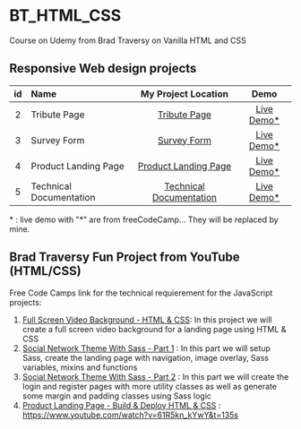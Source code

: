 # BT_HTML_CSS

Course on Udemy from Brad Traversy on Vanilla HTML and CSS

## Responsive Web design projects

| id  | Name                    |                     My Project Location                      |      Demo       |
| :-: | :---------------------- | :----------------------------------------------------------: | :-------------: |
|  2  | Tribute Page            |        [Tribute Page](./01_WebDesign/01_TributePage)         | [Live Demo\*]() |
|  3  | Survey Form             |         [Survey Form](./01_WebDesign/02_SurveyForm)          | [Live Demo\*]() |
|  4  | Product Landing Page    | [Product Landing Page](./01_WebDesign/03_ProductLandingPage) | [Live Demo\*]() |
|  5  | Technical Documentation |  [Technical Documentation](./01_WebDesign/04_TechnicalDoc)   | [Live Demo\*]() |

\* : live demo with "\*" are from freeCodeCamp... They will be replaced by mine.

[free code camp responsive web design page]: https://www.freecodecamp.org/learn/responsive-web-design/responsive-web-design-projects/

## Brad Traversy Fun Project from YouTube (HTML/CSS)

Free Code Camps link for the technical requierement for the JavaScript projects:

1. [Full Screen Video Background - HTML & CSS](https://www.youtube.com/watch?v=Gx_7GQtSdpc&t=94s): In this project we will create a full screen video background for a landing page using HTML & CSS
1. [Social Network Theme With Sass - Part 1](https://www.youtube.com/watch?v=IFM9hbapeA0) : In this part we will setup Sass, create the landing page with navigation, image overlay, Sass variables, mixins and functions
1. [Social Network Theme With Sass - Part 2](https://www.youtube.com/watch?v=xoxJxifNWPE) : In this part we will create the login and register pages with more utility classes as well as generate some margin and padding classes using Sass logic
1. [Product Landing Page - Build & Deploy HTML & CSS](https://www.youtube.com/watch?v=61R5kn_kYwY&) : https://www.youtube.com/watch?v=61R5kn_kYwY&t=135s
